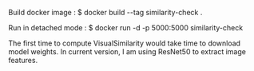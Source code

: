Build docker image : $ docker build --tag similarity-check .

Run in detached mode : $ docker run -d -p 5000:5000 similarity-check

The first time to compute VisualSimilarity would take time to download model weights. In current version, I am using ResNet50 to extract image features.
